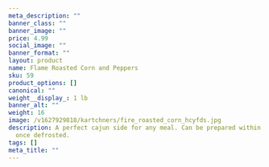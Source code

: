 ```yaml
---
meta_description: ""
banner_class: ""
banner_image: ""
price: 4.99
social_image: ""
banner_format: ""
layout: product
name: Flame Roasted Corn and Peppers
sku: 59
product_options: []
canonical: ""
weight__display_: 1 lb
banner_alt: ""
weight: 16
image: /v1627929818/kartchners/fire_roasted_corn_hcyfds.jpg
description: A perfect cajun side for any meal. Can be prepared within minutes
  once defrosted.
tags: []
meta_title: ""
---
```

